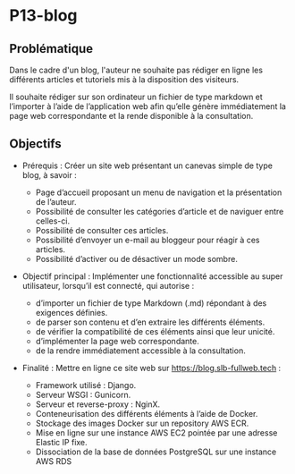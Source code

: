 # P13-blog

## Problématique
Dans le cadre d'un blog, l'auteur ne souhaite pas rédiger en ligne les différents articles et tutoriels mis à la disposition des visiteurs.

Il souhaite rédiger sur son ordinateur un fichier de type markdown et l’importer à l’aide de l’application web afin qu’elle génère immédiatement la page web correspondante et la rende disponible à la consultation.

## Objectifs
- Prérequis : Créer un site web présentant un canevas simple de type blog, à savoir :
    -	Page d’accueil proposant un menu de navigation et la présentation de l’auteur.
    -	Possibilité de consulter les catégories d’article et de naviguer entre celles-ci.
    -	Possibilité de consulter ces articles.
    -	Possibilité d’envoyer un e-mail au bloggeur pour réagir à ces articles.
    -	Possibilité d’activer ou de désactiver un mode sombre.

- Objectif principal : Implémenter une fonctionnalité accessible au super utilisateur, lorsqu’il est connecté, qui autorise :
    -	d’importer un fichier de type Markdown (.md) répondant à des exigences définies.
    -	de parser son contenu et d’en extraire les différents éléments.
    -	de vérifier la compatibilité de ces éléments ainsi que leur unicité.
    -	d’implémenter la page web correspondante.
    -	de la rendre immédiatement accessible à la consultation.

- Finalité : Mettre en ligne ce site web sur https://blog.slb-fullweb.tech :
    -	Framework utilisé : Django.
    -	Serveur WSGI : Gunicorn.
    -	Serveur et reverse-proxy : NginX.
    -	Conteneurisation des différents éléments à l’aide de Docker.
    -	Stockage des images Docker sur un repository AWS ECR.
    -	Mise en ligne sur une instance AWS EC2 pointée par une adresse Elastic IP fixe.
    -	Dissociation de la base de données PostgreSQL sur une instance AWS RDS

